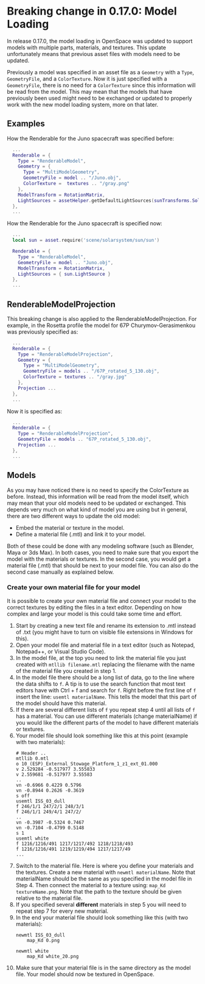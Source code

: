 # Breaking change in 0.17.0: Model Loading
In release 0.17.0, the model loading in OpenSpace was updated to support models with multiple parts, materials, and textures. This update unfortunately means that previous asset files with models need to be updated.

Previously a model was specified in an asset file as a `Geometry` with a `Type`, `GeometryFile`, and a `ColorTexture`. Now it is just specified with a `GeometryFile`, there is no need for a `ColorTexture` since this information will be read from the model. This may mean that the models that have previously been used might need to be exchanged or updated to properly work with the new model loading system, more on that later.


## Examples
How the Renderable for the Juno spacecraft was specified before:
```lua
  ...
  Renderable = {
    Type = "RenderableModel",
    Geometry = {
      Type = "MultiModelGeometry",
      GeometryFile = model .. "/Juno.obj",
      ColorTexture =  textures .. "/gray.png"
    },
    ModelTransform = RotationMatrix,
    LightSources = assetHelper.getDefaultLightSources(sunTransforms.SolarSystemBarycenter.Identifier)
  },
  ...
```

How the Renderable for the Juno spacecraft is specified now:
```lua
  ...
  local sun = asset.require('scene/solarsystem/sun/sun')

  Renderable = {
    Type = "RenderableModel",
    GeometryFile = model .. "Juno.obj",
    ModelTransform = RotationMatrix,
    LightSources = { sun.LightSource }
  },
  ...
```


## RenderableModelProjection
This breaking change is also applied to the RenderableModelProjection. For example, in the Rosetta profile the model for 67P Churymov-Gerasimenkou was previously specified as:
```lua
  ...
  Renderable = {
    Type = "RenderableModelProjection",
    Geometry = {
      Type = "MultiModelGeometry",
      GeometryFile = models .. "/67P_rotated_5_130.obj",
      ColorTexture = textures .. "/gray.jpg"
    },
    Projection ...
  },
  ...
```

Now it is specified as:
```lua
  ...
  Renderable = {
    Type = "RenderableModelProjection",
    GeometryFile = models .. "67P_rotated_5_130.obj",
    Projection ...
  },
  ...
```


## Models
As you may have noticed there is no need to specify the ColorTexture as before. Instead, this information will be read from the model itself, which may mean that your old models need to be updated or exchanged. This depends very much on what kind of model you are using but in general, there are two different ways to update the old model:
  - Embed the material or texture in the model.
  - Define a material file (.mtl) and link it to your model.

Both of these could be done with any modeling software (such as Blender, Maya or 3ds Max). In both cases, you need to make sure that you export the model with the materials or textures. In the second case, you would get a material file (.mtl) that should be next to your model file. You can also do the second case manually as explained below.

### Create your own material file for your model
It is possible to create your own material file and connect your model to the correct textures by editing the files in a text editor. Depending on how complex and large your model is this could take some time and effort.
  1. Start by creating a new text file and rename its extension to .mtl instead of .txt (you might have to turn on visible file extensions in Windows for this).
  1. Open your model file and material file in a text editor (such as Notepad, Notepad++, or Visual Studio Code).
  1. In the model file, at the top you need to link the material file you just created with `mtllib filename.mtl` replacing the filename with the name of the material file you created in step 1.
  1. In the model file there should be a long list of data, go to the line where the data shifts to `f`. A tip is to use the search function that most text editors have with Ctrl + f and search for `f`. Right before the first line of `f` insert the line: `usemtl materialName`. This tells the model that this part of the model should have this material.
  1. If there are several different lists of `f` you repeat step 4 until all lists of `f` has a material. You can use different materials (change materialName) if you would like the different parts of the model to have different materials or textures.
  1. Your model file should look something like this at this point (example with two materials):
     ```
     # Header ..
     mtllib 0.mtl
     o 10_(ESP)_External_Stowage_Platform_1_z1_ext_01.000
     v 2.529284 -0.517977 3.555833
     v 2.559681 -0.517977 3.55583
     ..
     vn -0.6966 0.4229 0.5796
     vn -0.8944 0.2626 -0.3619
     s off
     usemtl ISS_03_dull
     f 246/1/1 247/2/1 248/3/1
     f 246/1/1 249/4/1 247/2/
     ..
     vn -0.3987 -0.5324 0.7467
     vn -0.7104 -0.4799 0.5148
     s 1
     usemtl white
     f 1216/1216/491 1217/1217/492 1218/1218/493
     f 1216/1216/491 1219/1219/494 1217/1217/49
     ...
     ```
  1. Switch to the material file. Here is where you define your materials and the textures. Create a new material with `newmtl materialName`. Note that materialName should be the same as you specified in the model file in Step 4. Then connect the material to a texture using: `map_Kd textureName.png`. Note that the path to the texture should be given relative to the material file.
  1. If you specified several **different** materials in step 5 you will need to repeat step 7 for every new material.
  1. In the end your material file should look something like this (with two materials):
     ```
     newmtl ISS_03_dull
         map_Kd 0.png

     newmtl white
         map_Kd white_20.png
     ```
  1. Make sure that your material file is in the same directory as the model file. Your model should now be textured in OpenSpace.
